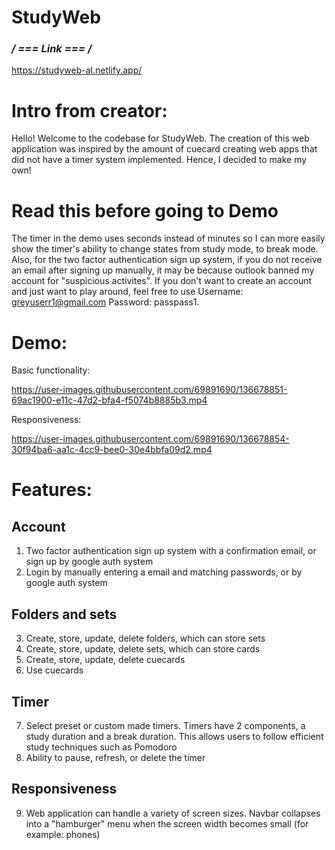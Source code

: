 # StudyWeb

### **/* === Link === */**

https://studyweb-al.netlify.app/

# Intro from creator: 

Hello! Welcome to the codebase for StudyWeb. The creation of this web application was inspired by the amount of cuecard creating web apps that did not have a timer system implemented. Hence, I decided to make my own!

# Read this before going to Demo

The timer in the demo uses seconds instead of minutes so I can more easily show the timer's ability to change states from study mode, to break mode. Also, for the two factor authentication sign up system, if you do not receive an email after signing up manually, it may be because outlook banned my account for "suspicious activites". If you don't want to create an account and just want to play around, feel free to use Username: greyuserr1@gmail.com Password: passpass1.

# Demo: 

Basic functionality:


https://user-images.githubusercontent.com/69891690/136678851-69ac1900-e11c-47d2-bfa4-f5074b8885b3.mp4


Responsiveness:


https://user-images.githubusercontent.com/69891690/136678854-30f94ba6-aa1c-4cc9-bee0-30e4bbfa09d2.mp4


# Features:

  ## Account

  1) Two factor authentication sign up system with a confirmation email, or sign up by google auth system
  2) Login by manually entering a email and matching passwords, or by google auth system

  ## Folders and sets
  3) Create, store, update, delete folders, which can store sets 
  4) Create, store, update, delete sets, which can store cards
  5) Create, store, update, delete cuecards
  6) Use cuecards
     
  ## Timer
  7) Select preset or custom made timers. Timers have 2 components, a study duration and a break duration. This allows users to follow efficient study techniques such as Pomodoro
  8) Ability to pause, refresh, or delete the timer 
  
  ## Responsiveness
  9) Web application can handle a variety of screen sizes. Navbar collapses into a "hamburger" menu when the screen width becomes small (for example: phones)

